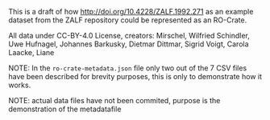 This is a draft of how http://doi.org/10.4228/ZALF.1992.271 as an example dataset from the ZALF repository could be represented as an RO-Crate.

All data under CC-BY-4.0 License, creators:
Mirschel, Wilfried
Schindler, Uwe
Hufnagel, Johannes
Barkusky, Dietmar
Dittmar, Sigrid
Voigt, Carola
Laacke, Liane

NOTE: In the `ro-crate-metadata.json` file only two out of the 7 CSV files have been described for brevity purposes, this is only to demonstrate how it works.

NOTE: actual data files have not been commited, purpose is the demonstration of the metadatafile
